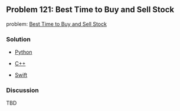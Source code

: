 ## Problem 121: Best Time to Buy and Sell Stock

problem: [Best Time to Buy and Sell Stock](https://leetcode.com/problems/best-time-to-buy-and-sell-stock/)

### Solution

- [Python](../python/problem121.py)

- [C++](../cpp/problem121.cpp)

- [Swift](../swift/problem121.swift)

### Discussion

TBD

